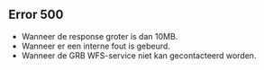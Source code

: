 ## Error 500

- Wanneer de response groter is dan 10MB.
- Wanneer er een interne fout is gebeurd.
- Wanneer de GRB WFS-service niet kan gecontacteerd worden.
